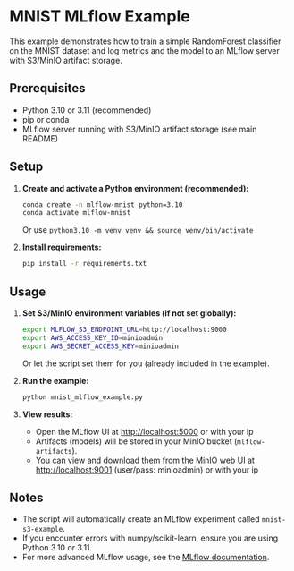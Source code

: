 # MNIST MLflow Example

This example demonstrates how to train a simple RandomForest classifier on the MNIST dataset and log metrics and the model to an MLflow server with S3/MinIO artifact storage.

## Prerequisites

- Python 3.10 or 3.11 (recommended)
- pip or conda
- MLflow server running with S3/MinIO artifact storage (see main README)

## Setup

1. **Create and activate a Python environment (recommended):**
   ```bash
   conda create -n mlflow-mnist python=3.10
   conda activate mlflow-mnist
   ```
   Or use `python3.10 -m venv venv && source venv/bin/activate`

2. **Install requirements:**
   ```bash
   pip install -r requirements.txt
   ```

## Usage

1. **Set S3/MinIO environment variables (if not set globally):**
   ```bash
   export MLFLOW_S3_ENDPOINT_URL=http://localhost:9000
   export AWS_ACCESS_KEY_ID=minioadmin
   export AWS_SECRET_ACCESS_KEY=minioadmin
   ```
   Or let the script set them for you (already included in the example).

2. **Run the example:**
   ```bash
   python mnist_mlflow_example.py
   ```

3. **View results:**
   - Open the MLflow UI at [http://localhost:5000](http://localhost:5000) or with your ip
   - Artifacts (models) will be stored in your MinIO bucket (`mlflow-artifacts`).
   - You can view and download them from the MinIO web UI at [http://localhost:9001](http://localhost:9001) (user/pass: minioadmin) or with your ip

## Notes
- The script will automatically create an MLflow experiment called `mnist-s3-example`.
- If you encounter errors with numpy/scikit-learn, ensure you are using Python 3.10 or 3.11.
- For more advanced MLflow usage, see the [MLflow documentation](https://mlflow.org/). 